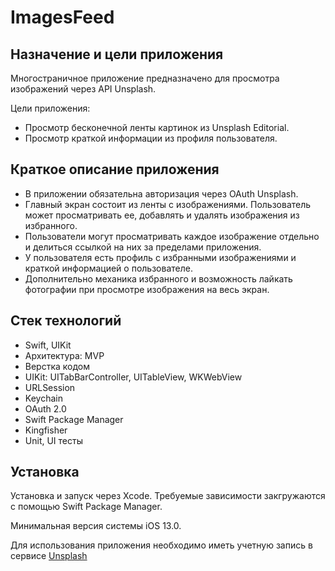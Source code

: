 # ImagesFeed

## Назначение и цели приложения ##

Многостраничное приложение предназначено для просмотра изображений через API Unsplash.

Цели приложения:

- Просмотр бесконечной ленты картинок из Unsplash Editorial.
- Просмотр краткой информации из профиля пользователя.

## Краткое описание приложения ##

- В приложении обязательна авторизация через OAuth Unsplash.
- Главный экран состоит из ленты с изображениями. Пользователь может просматривать ее, добавлять и удалять изображения из избранного.
- Пользователи могут просматривать каждое изображение отдельно и делиться ссылкой на них за пределами приложения.
- У пользователя есть профиль с избранными изображениями и краткой информацией о пользователе.
- Дополнительно механика избранного и возможность лайкать фотографии при просмотре изображения на весь экран.

## Стек технологий ##
- Swift, UIKit
- Архитектура: MVP
- Верстка кодом
- UIKit: UITabBarController, UITableView, WKWebView
- URLSession
- Keychain
- OAuth 2.0
- Swift Package Manager
- Kingfisher
- Unit, UI тесты

## Установка ##
Установка и запуск через Xcode. Требуемые зависимости закгружаются с помощью Swift Package Manager. 

Минимальная версия системы iOS 13.0.

Для использования приложения необходимо иметь учетную запись в сервисе [Unsplash](<https://unsplash.com>)
